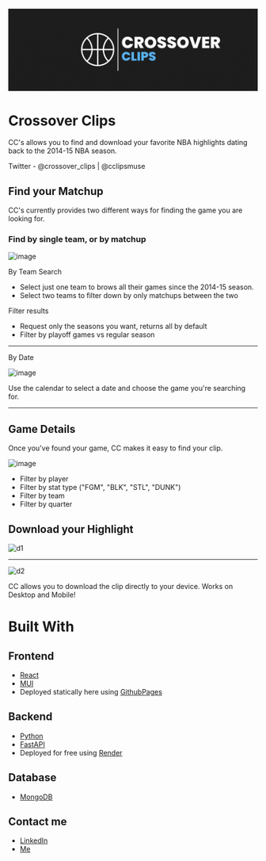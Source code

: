 
<a name="readme-top"></a>

  <a href="https://github.com/othneildrew/Best-README-Template">
    <img src="frontend/nba-frontend/src/static/cc2static.png" alt="Logo" >
  </a>

# Crossover Clips

CC's allows you to find and download your favorite NBA highlights dating back to the 2014-15 NBA season.

Twitter - @crossover_clips | @cclipsmuse

## Find your Matchup

CC's currently provides two different ways for finding the game you are looking for.

### Find by single team, or by matchup
![image](https://github.com/sjdefran1/highlight_maker/assets/72476187/0de11649-dd13-4e89-b05c-3d63cc67c69b)

By Team Search

- Select just one team to brows all their games since the 2014-15 season.
- Select two teams to filter down by only matchups between the two

Filter results

- Request only the seasons you want, returns all by default
- Filter by playoff games vs regular season

---

By Date

![image](https://github.com/sjdefran1/highlight_maker/assets/72476187/83074cbb-1926-4d65-a1fc-11d03cc67ca1)

Use the calendar to select a date and choose the game you're searching for.


---

## Game Details

Once you've found your game, CC makes it easy to find your clip.

![image](https://github.com/sjdefran1/highlight_maker/assets/72476187/6097c624-6b91-4da2-854a-2129ef8f8436)


- Filter by player
- Filter by stat type ("FGM", "BLK", "STL", "DUNK")
- Filter by team
- Filter by quarter

## Download your Highlight
![d1](https://github.com/sjdefran1/highlight_maker/assets/72476187/d6db69f2-a9b2-4192-b469-2b90dce42f3b)

---

![d2](https://github.com/sjdefran1/highlight_maker/assets/72476187/7a423cab-4c78-4fec-ba96-4548aaaee825)

CC allows you to download the clip directly to your device. Works on Desktop and Mobile!



# Built With

## Frontend

- [React](https://react.dev/)
- [MUI](https://mui.com/)
- Deployed statically here using [GithubPages](https://pages.github.com/)

## Backend

- [Python](https://www.python.org/)
- [FastAPI](https://fastapi.tiangolo.com/)
- Deployed for free using [Render](https://render.com/)
  
## Database

- [MongoDB](https://www.mongodb.com/docs/)

## Contact me

- [LinkedIn](https://www.linkedin.com/in/sam-defrancisco-4373361b3/)
- [Me](https://sjdefran.com)

